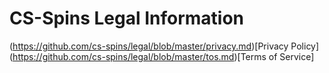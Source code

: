 # CS-Spins Legal Information
(https://github.com/cs-spins/legal/blob/master/privacy.md)[Privacy Policy]
(https://github.com/cs-spins/legal/blob/master/tos.md)[Terms of Service]
